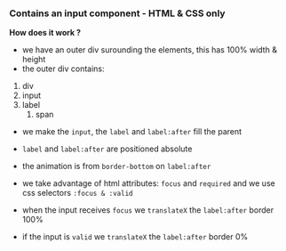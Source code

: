 ### Contains an input component - HTML & CSS only

**How does it work ?**

- we have an outer div surounding the elements, this has 100% width & height
- the outer div contains:

1. div
  1. input
  2. label
     1. span

- we make the `input`, the `label` and `label:after` fill the parent
- `label` and `label:after` are positioned absolute

- the animation is from `border-bottom` on  `label:after`
- we take advantage of html attributes: `focus` and `required` and we use css selectors `:focus & :valid`
- when the input receives `focus` we `translateX` the `label:after` border 100%
- if the input is `valid` we `translateX` the `label:after` border 0%
